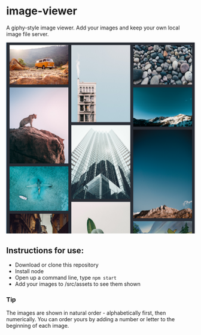 # image-viewer

A giphy-style image viewer. Add your images and keep your own local image file server.

![An example of the site](./src/assets/example/image-viewer.png)

## Instructions for use:

* Download or clone this repository
* Install node
* Open up a command line, type `npm start`
* Add your images to /src/assets to see them shown

### Tip

The images are shown in natural order - alphabetically first, then numerically. You can order yours by adding a number or letter to the beginning of each image.

